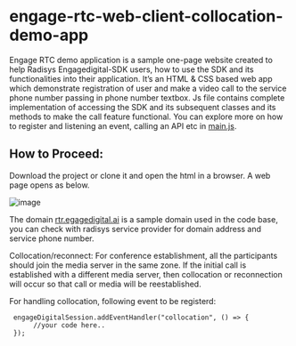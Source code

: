 # engage-rtc-web-client-collocation-demo-app
Engage RTC demo application is a sample one-page website created to help Radisys Engagedigital-SDK users, how to use the SDK and its functionalities into their application. It’s an HTML & CSS based web app which demonstrate registration of user and make a video call to the service phone number passing in phone number textbox.
Js file contains complete implementation of accessing the SDK and its subsequent classes and its methods to make the call feature functional. You can explore more on how to register and listening an event, calling an API etc in [main.js](https://github.com/RSYS-EDP/engage-rtc-demo-web-app/blob/main/main.js).

## How to Proceed: 
Download the project or clone it and open the html in a browser. A web page opens as below.

![image](https://user-images.githubusercontent.com/96531226/202685877-83e2934d-61d6-436a-a122-a62514987998.png)

The domain [rtr.egagedigital.ai](https://rtc.engagedigital.ai) is a sample domain used in the code base, you can check with radisys service provider for domain address and service phone number.

Collocation/reconnect: For conference establishment, all the participants should join the media server in the same zone. If the initial call is established with a different media server, then collocation or reconnection will occur so that call or media will be reestablished. 

For handling collocation, following event to be registerd:
```
 engageDigitalSession.addEventHandler("collocation", () => {
      //your code here..
 }); 
```
